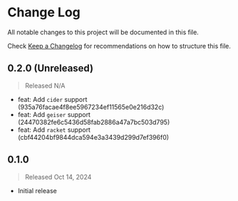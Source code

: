 # Change Log

All notable changes to this project will be documented in this file.

Check [Keep a Changelog](http://keepachangelog.com/) for recommendations on how to structure this file.


## 0.2.0 (Unreleased)
> Released N/A

* feat: Add `cider` support (935a76facae4f8ee5967234ef11565e0e216d32c)
* feat: Add `geiser` support (24470382fe6c5436d58fab2886a47a7bc503d795)
* feat: Add `racket` support (cbf44204bf9844dca594e3a3439d299d7ef396f0)

## 0.1.0
> Released Oct 14, 2024

* Initial release
